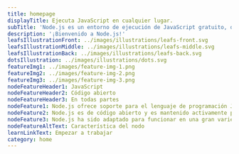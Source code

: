 ```yaml
---
title: homepage
displayTitle: Ejecuta JavaScript en cualquier lugar.
subTitle: 'Node.js es un entorno de ejecución de JavaScript gratuito, de código abierto y multiplataforma que permite a los desarrolladores escribir herramientas de línea de comandos y scripts del lado del servidor fuera de un navegador'
description: '¡Bienvenido a Node.js!'
leafsIllustrationFront: ../images/illustrations/leafs-front.svg
leafsIllustrationMiddle: ../images/illustrations/leafs-middle.svg
leafsIllustrationBack: ../images/illustrations/leafs-back.svg
dotsIllustration: ../images/illustrations/dots.svg
featureImg1: ../images/feature-img-1.png
featureImg2: ../images/feature-img-2.png
featureImg3: ../images/feature-img-3.png
nodeFeatureHeader1: JavaScript
nodeFeatureHeader2: Código abierto
nodeFeatureHeader3: En todas partes
nodeFeature1: Node.js ofrece soporte para el lenguaje de programación JavaScript
nodeFeature2: Node.js es de código abierto y es mantenido activamente por colaboradores de todo el mundo
nodeFeature3: Node.js ha sido adaptado para funcionar en una gran variedad de lugares
nodeFeatureAltText: Característica del nodo
learnLinkText: Empezar a trabajar
category: home
---
```

